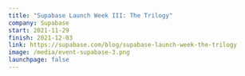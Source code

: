 ```yaml
---
title: "Supabase Launch Week III: The Trilogy"
company: Supabase
start: 2021-11-29
finish: 2021-12-03
link: https://supabase.com/blog/supabase-launch-week-the-trilogy
image: /media/event-supabase-3.png
launchpage: false
---
```

